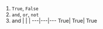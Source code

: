 1. ```True```, ```False```
2. ```and```, ```or```, ```not```
3. and | | |
---|---|---
True| True| True